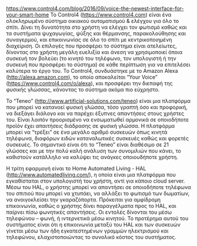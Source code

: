 https://www.control4.com/blog/2016/09/voice-the-newest-interface-for-your-smart-home 
Το Control4 (https://www.control4.com) είναι ένα ολοκληρωμένο σύστημα οικιακού αυτοματισμού & ελέγχου για όλο το σπίτι. Δίνει τη δυνατότητα στο χρήστη να ελέγχει τον φωτισμό καθώς και τα συστήματα ψυχαγωγίας, ψύξης και θέρμανσης, παρακολούθησης και συναγερμού, και επικοινωνίας σε όλο το σπίτι με κεντρικοποιημένη διαχείριση. Οι επιλογές που προσφέρει το σύστημα είναι ατελείωτες, δίνοντας στο χρήστη μεγάλη ευελιξία και άνεση να χρησιμοποιεί όποια συσκευή τον βολεύει (το κινητό του τηλέφωνο, τον υπολογιστή ή την συσκευή που προσφέρει το σύστημα) σε κάθε περίπτωση για να επιτελέσει καλύτερα το έργο του. Το Control4, συνδυάστηκε με το Amazon Alexa (http://alexa.amazon.com), το οποίο αποκαλείται “Your Voice” (https://www.control4.com/o/alexa), και προσφέρει την διεπαφή της φυσικής γλώσσας, κάνοντας το σύστημα ακόμα πιο εύχρηστο.


Το “Teneo” (http://www.artificial-solutions.com/teneo) είναι μια πλατφόρμα που μπορεί να κατανοεί φυσική γλώσσα, τόσο γραπτή όσο και προφορική, να διεξάγει διάλογο και να παρέχει έξυπνες απαντήσεις στους χρήστες του. Είναι λοιπόν προορισμένο να ενσωματωθεί αρμονικά σε οποιοδήποτε προϊόν έχει απαιτήσεις διάδρασης σε φυσική γλώσσα. Η πλατφόρμα μπορεί να “τρέξει” σε ένα μεγάλο αριθμό συσκευών όπως κινητά τηλέφωνα, διαφόρων ειδών καταναλωτικές συσκευές καθώς και φορετές συσκευές. Το σημαντικό είναι ότι το “Teneo” είναι διαθέσιμο σε 21 γλώσσες και με την πολύ καλή ανάλυση των συνομιλιών που κάνει, το καθιστούν κατάλληλο να καλύψει τις ανάγκες οποιουδήποτε χρήστη.

Η τρίτη εφαρμογή είναι το Home Automated Living - HAL (http://www.automatedliving.com/), η οποία είναι μια πλατφόρμα που εγκαθίσταται στον υπολογιστή του χρήστη, αντί για κάποιο cloud server. Μέσω του HAL, ο χρήστης μπορεί να απαντήσει σε οποιοδήποτε τηλέφωνα του σπιτιού που μπορεί να χτυπάει, να αλλάξει το φωτισμό των δωματίων, να ανοιγοκλείσει την γκαραζόπορτα. Πρόκειται για αμφίδρομη επικοινωνία, καθώς ο χρήστης δίνει παραγγέλματα προς το HAL, και παίρνει πίσω φωνητικές απαντήσεις. Οι εντολές δίνονται του μέσω τηλεφώνου – φωνή, ή ιντερνετικά μέσω κινητού. Το προτέρημα αυτού του συστήματος είναι ότι η επικοινωνία μεταξύ του HAL και των συσκευών γίνεται μέσω των ήδη εγκατεστημένων γραμμών ηλεκτρισμού και τηλεφώνου, ελαχιστοποιώντας το συνολικό κόστος του συστήματος.
